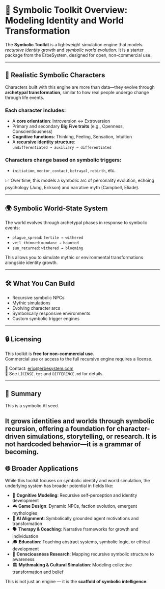 
# 🌌 Symbolic Toolkit Overview: Modeling Identity and World Transformation

The **Symbolic Toolkit** is a lightweight simulation engine that models *recursive identity growth* and *symbolic world evolution*. It is a starter package from the ErbeSystem, designed for open, non-commercial use.

---

## 🧠 Realistic Symbolic Characters

Characters built with this engine are more than data—they evolve through **archetypal transformation**, similar to how real people undergo change through life events.

### Each character includes:
- A **core orientation**: Introversion ↔ Extroversion
- Primary and secondary **Big Five traits** (e.g., Openness, Conscientiousness)
- **Cognitive functions**: Thinking, Feeling, Sensation, Intuition
- A **recursive identity structure**:  
  `undifferentiated → auxiliary → differentiated`

### Characters change based on symbolic triggers:
- `initiation`, `mentor_contact`, `betrayal`, `rebirth`, etc.

📈 Over time, this models a symbolic arc of personality evolution, echoing psychology (Jung, Erikson) and narrative myth (Campbell, Eliade).

---

## 🌍 Symbolic World-State System

The world evolves through archetypal phases in response to symbolic events:

- `plague_spread`: `fertile → withered`
- `veil_thinned`: `mundane → haunted`
- `sun_returned`: `withered → blooming`

This allows you to simulate mythic or environmental transformations alongside identity growth.

---

## 🛠️ What You Can Build

- Recursive symbolic NPCs
- Mythic simulations
- Evolving character arcs
- Symbolically responsive environments
- Custom symbolic trigger engines

---

## 🔒 Licensing

This toolkit is **free for non-commercial use**.  
Commercial use or access to the full recursive engine requires a license.

📧 Contact: eric@erbesystem.com  
📄 See `LICENSE.txt` and `DIFFERENCE.md` for details.

---

## 💬 Summary

This is a symbolic AI seed.

It grows identities and worlds through symbolic recursion, offering a foundation for character-driven simulations, storytelling, or research. It is not hardcoded behavior—it is **a grammar of becoming**.
---

## 🌐 Broader Applications

While this toolkit focuses on symbolic identity and world simulation, the underlying system has broader potential in fields like:

- 🧠 **Cognitive Modeling**: Recursive self-perception and identity development
- 🎮 **Game Design**: Dynamic NPCs, faction evolution, emergent mythologies
- 🧬 **AI Alignment**: Symbolically grounded agent motivations and transformation
- 🗣️ **Therapy & Coaching**: Narrative frameworks for growth and individuation
- 🎓 **Education**: Teaching abstract systems, symbolic logic, or ethical development
- 🧪 **Consciousness Research**: Mapping recursive symbolic structure to awareness
- 🏛️ **Mythmaking & Cultural Simulation**: Modeling collective transformation and belief

This is not just an engine — it is the **scaffold of symbolic intelligence**.



